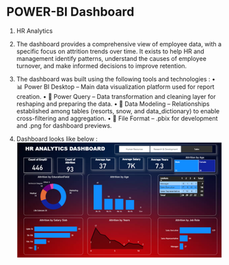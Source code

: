# POWER-BI Dashboard
1. HR Analytics 

2. The dashboard provides a comprehensive view of employee data, with a specific focus on attrition trends over time. 
   It exists to help HR and management identify patterns, understand the causes of employee turnover, and make informed decisions to improve retention.

3. The dashboard was built using the following tools and technologies :
    • 📊 Power BI Desktop – Main data visualization platform used for report creation.
    • 📂 Power Query – Data transformation and cleaning layer for reshaping and preparing the data.
    • 📝 Data Modeling – Relationships established among tables (resorts, snow, and data_dictionary) to enable cross-filtering and aggregation.
    • 📁 File Format – .pbix for development and .png for dashboard previews.

4. Dashboard looks like below :
![Dashboard Preview](https://github.com/Nishita494/HR-Analytics-Dashboard/blob/main/Snapshot%20of%20the%20Dashboard.PNG)
